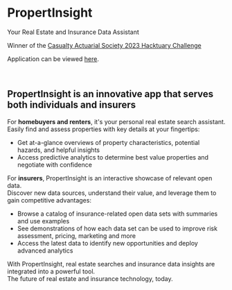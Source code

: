 # PropertInsight
Your Real Estate and Insurance Data Assistant

Winner of the [Casualty Actuarial Society 2023 Hacktuary Challenge](https://www.casact.org/article/2023-cas-hacktuary-challenge-hack-back)   

Application can be viewed [here](https://propertinsight.shinyapps.io/launch).  

<br/>

## PropertInsight is an innovative app that serves both individuals and insurers


For **homebuyers and renters**, it's your personal real estate search assistant.  
Easily find and assess properties with key details at your fingertips:    

+ Get at-a-glance overviews of property characteristics, potential hazards, and helpful insights  
+ Access predictive analytics to determine best value properties and negotiate with confidence
  

For **insurers**, PropertInsight is an interactive showcase of relevant open data.  
Discover new data sources, understand their value, and leverage them to gain competitive advantages:  

+ Browse a catalog of insurance-related open data sets with summaries and use examples
+ See demonstrations of how each data set can be used to improve risk assessment, pricing, marketing and more
+ Access the latest data to identify new opportunities and deploy advanced analytics

With PropertInsight, real estate searches and insurance data insights are integrated into a powerful tool.  
The future of real estate and insurance technology, today.

